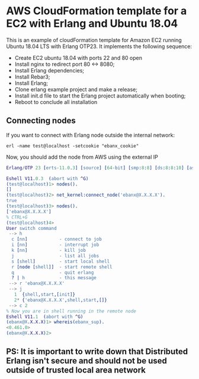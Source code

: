 # AWS CloudFormation template for a EC2 with Erlang and Ubuntu 18.04

This is an example of cloudFormation template for Amazon EC2 running Ubuntu 18.04 LTS with Erlang OTP23. It implements the following sequence:

 * Create EC2 ubuntu 18.04 with ports 22 and 80 open
 * Install nginx to redirect port 80 <-> 8080;
 * Install Erlang dependencies;
 * Install Rebar3;
 * Install Erlang;
 * Clone erlang example project and make a release;
 * Install init.d file to start the Erlang project automatically when booting;
 * Reboot to conclude all installation

## Connecting nodes

If you want to connect with Erlang node outside the internal network:

```
erl -name test@localhost -setcookie "ebanx_cookie"
```
Now, you should add the node from AWS using the external IP

```erlang
Erlang/OTP 23 [erts-11.0.3] [source] [64-bit] [smp:8:8] [ds:8:8:10] [async-threads:1]

Eshell V11.0.3  (abort with ^G)
(test@localhost)1> nodes().
[]
(test@localhost)2> net_kernel:connect_node('ebanx@X.X.X.X').
true
(test@localhost)3> nodes().
['ebanx@X.X.X.X']
% CTRL+G
(test@localhost)4>
User switch command
 --> h
  c [nn]            - connect to job
  i [nn]            - interrupt job
  k [nn]            - kill job
  j                 - list all jobs
  s [shell]         - start local shell
  r [node [shell]]  - start remote shell
  q                 - quit erlang
  ? | h             - this message
 --> r 'ebanx@X.X.X.X'
 --> j
   1  {shell,start,[init]}
   2* {'ebanx@X.X.X.X',shell,start,[]}
 --> c 2
% Now you are in shell running in the remote node
Eshell V11.1  (abort with ^G)
(ebanx@X.X.X.X)1> whereis(ebanx_sup).
<0.461.0>
(ebanx@X.X.X.X)2>
```

## PS: It is important to write down that Distributed Erlang isn't secure and should not be used outside of trusted local area network

